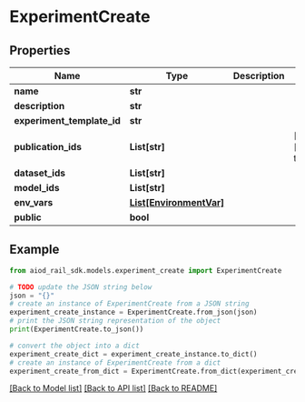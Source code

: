 # ExperimentCreate


## Properties

Name | Type | Description | Notes
------------ | ------------- | ------------- | -------------
**name** | **str** |  | 
**description** | **str** |  | 
**experiment_template_id** | **str** |  | 
**publication_ids** | **List[str]** |  | [optional] [default to []]
**dataset_ids** | **List[str]** |  | 
**model_ids** | **List[str]** |  | 
**env_vars** | [**List[EnvironmentVar]**](EnvironmentVar.md) |  | 
**public** | **bool** |  | 

## Example

```python
from aiod_rail_sdk.models.experiment_create import ExperimentCreate

# TODO update the JSON string below
json = "{}"
# create an instance of ExperimentCreate from a JSON string
experiment_create_instance = ExperimentCreate.from_json(json)
# print the JSON string representation of the object
print(ExperimentCreate.to_json())

# convert the object into a dict
experiment_create_dict = experiment_create_instance.to_dict()
# create an instance of ExperimentCreate from a dict
experiment_create_from_dict = ExperimentCreate.from_dict(experiment_create_dict)
```
[[Back to Model list]](../README.md#documentation-for-models) [[Back to API list]](../README.md#documentation-for-api-endpoints) [[Back to README]](../README.md)


